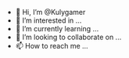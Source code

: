 - 👋 Hi, I’m @Kulygamer
- 👀 I’m interested in ...
- 🌱 I’m currently learning ...
- 💞️ I’m looking to collaborate on ...
- 📫 How to reach me ...

<!---
Kulygamer/Kulygamer is a ✨ special ✨ repository because its `README.md` (this file) appears on your GitHub profile.
You can click the Preview link to take a look at your changes.
--->

